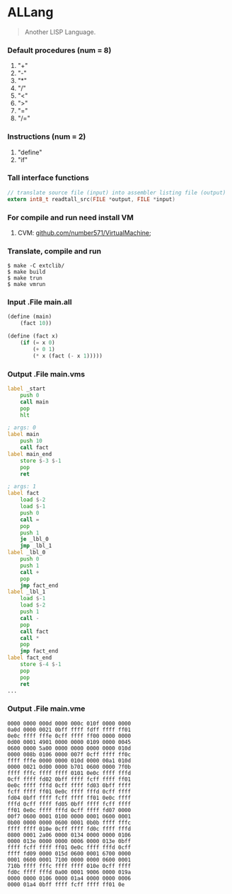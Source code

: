 # ALLang
> Another LISP Language.

### Default procedures (num = 8)
1. "+"
2. "-"
3. "*"
4. "/"
5. "<"
6. ">"
7. "="
8. "/="

### Instructions (num = 2)
1. "define"
2. "if"

### Tall interface functions
```c
// translate source file (input) into assembler listing file (output)
extern int8_t readtall_src(FILE *output, FILE *input)
```

### For compile and run need install VM
1. CVM: [github.com/number571/VirtualMachine](https://github.com/number571/VirtualMachine);

### Translate, compile and run
```
$ make -C extclib/
$ make build
$ make trun
$ make vmrun
```

### Input .File main.all
```scheme
(define (main)
    (fact 10))

(define (fact x)
    (if (= x 0) 
        (+ 0 1)
        (* x (fact (- x 1)))))
```

### Output .File main.vms
```asm
label _start
    push 0
    call main
    pop
    hlt

; args: 0
label main
    push 10
    call fact
label main_end
    store $-3 $-1
    pop
    ret

; args: 1
label fact
    load $-2
    load $-1
    push 0
    call =
    pop
    push 1
    je _lbl_0
    jmp _lbl_1
label _lbl_0
    push 0
    push 1
    call +
    pop
    jmp fact_end
label _lbl_1
    load $-1
    load $-2
    push 1
    call -
    pop
    call fact
    call *
    pop
    jmp fact_end
label fact_end
    store $-4 $-1
    pop
    pop
    ret
...
```

### Output .File main.vme
```
0000 0000 000d 0000 000c 010f 0000 0000
0a0d 0000 0021 0bff ffff fdff ffff ff01
0e0c ffff fffe 0cff ffff ff00 0000 0000
0d00 0001 4901 0000 0000 0109 0000 0045
0600 0000 5a00 0000 0000 0000 0000 010d
0000 008b 0106 0000 007f 0cff ffff ff0c
ffff fffe 0000 0000 010d 0000 00a1 010d
0000 0021 0d00 0000 b701 0600 0000 7f0b
ffff fffc ffff ffff 0101 0e0c ffff fffd
0cff ffff fd02 0bff ffff fcff ffff ff01
0e0c ffff fffd 0cff ffff fd03 0bff ffff
fcff ffff ff01 0e0c ffff fffd 0cff ffff
fd04 0bff ffff fcff ffff ff01 0e0c ffff
fffd 0cff ffff fd05 0bff ffff fcff ffff
ff01 0e0c ffff fffd 0cff ffff fd07 0000
00f7 0600 0001 0100 0000 0001 0600 0001
0b00 0000 0000 0600 0001 0b0b ffff fffc
ffff ffff 010e 0cff ffff fd0c ffff fffd
0800 0001 2a06 0000 0134 0000 0000 0106
0000 013e 0000 0000 0006 0000 013e 0bff
ffff fcff ffff ff01 0e0c ffff fffd 0cff
ffff fd09 0000 015d 0600 0001 6700 0000
0001 0600 0001 7100 0000 0000 0600 0001
710b ffff fffc ffff ffff 010e 0cff ffff
fd0c ffff fffd 0a00 0001 9006 0000 019a
0000 0000 0106 0000 01a4 0000 0000 0006
0000 01a4 0bff ffff fcff ffff ff01 0e
```
